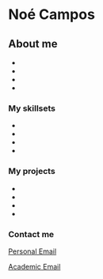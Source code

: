 <h1>Noé Campos </h1>
<h2>About me</h2>
<ul>
  <li></li>
  <li></li>
  <li></li>
  <li></li>
</ul>
<h3>
  My skillsets
</h3>
<ul>
  <li></li>
  <li></li>
  <li></li>
  <li></li>
</ul>
<h3>
  My projects
</h3>
<ul>
  <li></li>
  <li></li>
  <li></li>
  <li></li>
</ul>
<h3>
  Contact me
</h3>

<p>
<a href = "mailto: campos.m.noe@gmail.com">Personal Email</a>
</p>

<p>
    <a href = "mailto: camposn@oregonstate.edu">Academic Email</a>
</p>

<!--
**ncamposp/ncamposp** is a ✨ _special_ ✨ repository because its `README.md` (this file) appears on your GitHub profile.

Here are some ideas to get you started:

- 🔭 I’m currently working on ...
- 🌱 I’m currently learning ...
- 👯 I’m looking to collaborate on ...
- 🤔 I’m looking for help with ...
- 💬 Ask me about ...
- 📫 How to reach me: ...
- 😄 Pronouns: ...
- ⚡ Fun fact: ...
-->
